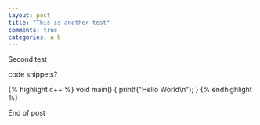 ```yaml
---
layout: post
title: "This is another test"
comments: true
categories: a b
---
```


Second test

code snippets?

{% highlight c++ %}
void main()
{
	printf("Hello World\n");
}
{% endhighlight %}

End of post
